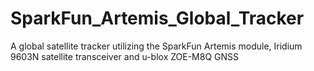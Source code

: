 # SparkFun_Artemis_Global_Tracker
A global satellite tracker utilizing the SparkFun Artemis module, Iridium 9603N satellite transceiver and u-blox ZOE-M8Q GNSS
